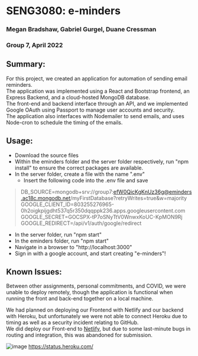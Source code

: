 # SENG3080: e-minders
### Megan Bradshaw, Gabriel Gurgel, Duane Cressman
### Group 7, April 2022

## Summary: 
For this project, we created an application for automation of sending email reminders.  
The application was implemented using a React and Bootstrap frontend, an Express Backend, and a cloud-hosted MongoDB database.   
The front-end and backend interface through an API, and we implemented Google OAuth using Passport to manage user accounts and security.  
The application also interfaces with Nodemailer to send emails, and uses Node-cron to schedule the timing of the emails.   

## Usage: 
- Download the source files
- Within the eminders folder and the server folder respectively, run "npm install" to ensure the correct packages are available. 
- In the server folder, create a file with the name ".env" 
  - Insert the following code into the .env file and save
> DB_SOURCE=mongodb+srv://group7:efW0QicKgKnUz36g@eminders.ac18c.mongodb.net/myFirstDatabase?retryWrites=true&w=majority  
> GOOGLE_CLIENT_ID=803255276965-0h2oigkpijgdht537q5r350dqqppk236.apps.googleusercontent.com  
> GOOGLE_SECRET=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  
> GOOGLE_REDIRECT=/api/v1/auth/google/redirect  
- In the server folder, run "npm start" 
- In the eminders folder, run "npm start" 
- Navigate in a browser to "http://localhost:3000"
- Sign in with a google account, and start creating "e-minders"!

## Known Issues: 
Between other assignments, personal commitments, and COVID, we were unable to deploy remotely, though the application is functional when running the front and back-end together on a local machine.

We had planned on deploying our Frontend with Netlify and our backend with Heroku, but unfortunately we were not able to connect Heroku due to timing as well as a security incident relating to GitHub.  
We did deploy our Front-end to [Netlify](https://marvelous-kheer-837cbe.netlify.app/), but due to some last-minute bugs in routing and integration, this was abandoned for submission. 

![image](https://user-images.githubusercontent.com/41707698/163921506-a3dc84c4-9427-45dc-9a8a-54f9e8884161.png) https://status.heroku.com/
